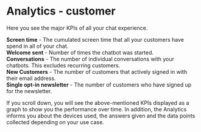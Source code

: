 # Analytics - customer 

Here you see the major KPIs of all your chat experience.

**Screen time** - The cumulated screen time that all your customers have spend in all of your chat.    
**Welcome sent** - Number of times the chatbot was started.    
**Conversations** - The number of individual conversations with your chatbots. This excludes recurring customers.    
**New Customers** - The number of customers that actively signed in with their email address.    
**Single opt-in newsletter** - The number of customers who have signed up for the newsletter.     

If you scroll down, you will see the above-mentioned KPIs displayed as a graph to show you the performance over time. In addition, the Analytics informs you about the devices used, the answers given and the data points collected depending on your use case.
